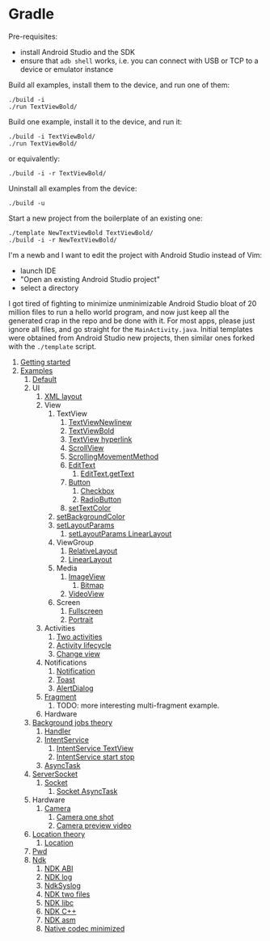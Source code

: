 # Gradle

Pre-requisites:

- install Android Studio and the SDK
- ensure that `adb shell` works, i.e. you can connect with USB or TCP to a device or emulator instance

Build all examples, install them to the device, and run one of them:

    ./build -i
    ./run TextViewBold/

Build one example, install it to the device, and run it:

    ./build -i TextViewBold/
    ./run TextViewBold/

or equivalently:

    ./build -i -r TextViewBold/

Uninstall all examples from the device:

    ./build -u

Start a new project from the boilerplate of an existing one:

    ./template NewTextViewBold TextViewBold/
    ./build -i -r NewTextViewBold/

I'm a newb and I want to edit the project with Android Studio instead of Vim:

- launch IDE
- "Open an existing Android Studio project"
- select a directory

I got tired of fighting to minimize unminimizable Android Studio bloat of 20 million files to run a hello world program, and now just keep all the generated crap in the repo and be done with it. For most apps, please just ignore all files, and go straight for the `MainActivity.java`. Initial templates were obtained from Android Studio new projects, then similar ones forked with the `./template` script.

1.  [Getting started](getting-started.md)
1.  [Examples](examples.md)
    1.  [Default](default/)
    1.  UI
        1.  [XML layout](xml_layout/)
        1.  View
            1.  TextView
                1.  [TextViewNewlinew](TextViewNewlinew/)
                1.  [TextViewBold](TextViewBold/)
                1.  [TextView hyperlink](text_view_hyperlink/)
                1.  [ScrollView](scroll_view/)
                1.  [ScrollingMovementMethod](scrolling_movement_method/)
                1.  [EditText](edit_text/)
                    1.  [EditText.getText](edit_text_get_text/)
                1.  [Button](button/)
                    1.  [Checkbox](checkbox/)
                    1.  [RadioButton](radio_button/)
                1.  [setTextColor](set_text_color/)
            1.  [setBackgroundColor](set_background_color/)
            1.  [setLayoutParams](set_layout_params/)
                1.  [setLayoutParams LinearLayout](set_layout_params_linear_layout/)
            1.  ViewGroup
                1.  [RelativeLayout](relative_layout/)
                1.  [LinearLayout](linear_layout/)
            1.  Media
                1.  [ImageView](image_view/)
                    1.  [Bitmap](bitmap/)
                1.  [VideoView](video_view/)
            1.  Screen
                1.  [Fullscreen](fullscreen/)
                1.  [Portrait](portrait/)
        1.  Activities
            1.  [Two activities](two_activities/)
            1.  [Activity lifecycle](activity_lifecycle/)
            1.  [Change view](change_view/)
        1.  Notifications
            1.  [Notification](notification/)
            1.  [Toast](toast/)
            1.  [AlertDialog](alert_dialog/)
        1.  [Fragment](fragment/)
            1. TODO: more interesting multi-fragment example.
        1.  Hardware
    1.  [Background jobs theory](background-jobs.md)
        1.  [Handler](handler/)
        1.  [IntentService](intent_service/)
            1.  [IntentService TextView](intent_service_text_view/)
            1.  [IntentService start stop](intent_service_start_stop/)
        1.  [AsyncTask](async_task/)
    1.  [ServerSocket](server_socket/)
        1.  [Socket](socket/)
            1.  [Socket AsyncTask](socket_async_task/)
    1.  Hardware
        1.  [Camera](camera/)
            1.  [Camera one shot](camera_one_shot/)
            1.  [Camera preview video](camera_preview_video/)
    1.  [Location theory](location.md)
        1. [Location](location/)
    1.  [Pwd](Pwd/)
    1.  [Ndk](Ndk/)
        1.  [NDK ABI](ndk_abi/)
        1.  [NDK log](ndk_log/)
        1.  [NdkSyslog](NdkSyslog/)
        1.  [NDK two files](ndk_two_files/)
        1.  [NDK libc](ndk_libc/)
        1.  [NDK C++](ndk_cpp/)
        1.  [NDK asm](ndk_asm/)
        1.  [Native codec minimized](native_codec_minimized/)
